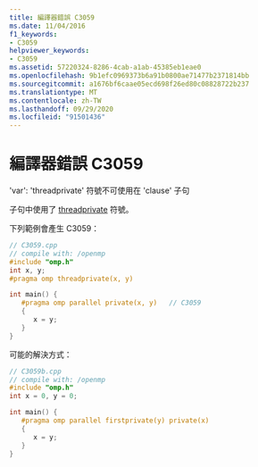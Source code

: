 ```yaml
---
title: 編譯器錯誤 C3059
ms.date: 11/04/2016
f1_keywords:
- C3059
helpviewer_keywords:
- C3059
ms.assetid: 57220324-8286-4cab-a1ab-45385eb1eae0
ms.openlocfilehash: 9b1efc0969373b6a91b0800ae71477b2371814bb
ms.sourcegitcommit: a1676bf6caae05ecd698f26ed80c08828722b237
ms.translationtype: MT
ms.contentlocale: zh-TW
ms.lasthandoff: 09/29/2020
ms.locfileid: "91501436"
---
```

# <a name="compiler-error-c3059"></a>編譯器錯誤 C3059

'var': 'threadprivate' 符號不可使用在 'clause' 子句

子句中使用了 [threadprivate](../../parallel/openmp/reference/openmp-directives.md#threadprivate) 符號。

下列範例會產生 C3059：

```cpp
// C3059.cpp
// compile with: /openmp
#include "omp.h"
int x, y;
#pragma omp threadprivate(x, y)

int main() {
   #pragma omp parallel private(x, y)   // C3059
   {
      x = y;
   }
}
```

可能的解決方式：

```cpp
// C3059b.cpp
// compile with: /openmp
#include "omp.h"
int x = 0, y = 0;

int main() {
   #pragma omp parallel firstprivate(y) private(x)
   {
      x = y;
   }
}
```
